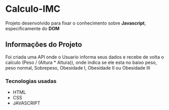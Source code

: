 # Calculo-IMC

Projeto desenvolvido para fixar o conhecimento sobre **Javascript**, especificamente do **DOM**

## Informaçôes do Projeto

Foi criada uma API onde o Usuario informa seus dados e recebe de volta o calculo (Peso / (Altura * Altura)), onde indica se ele esta no baixo peso, peso normal, Sobrepeso, Obesidade I, Obesidade II ou Obesidade III


### Tecnologias usadas

+ HTML
+ CSS
+ JAVASCRIPT
